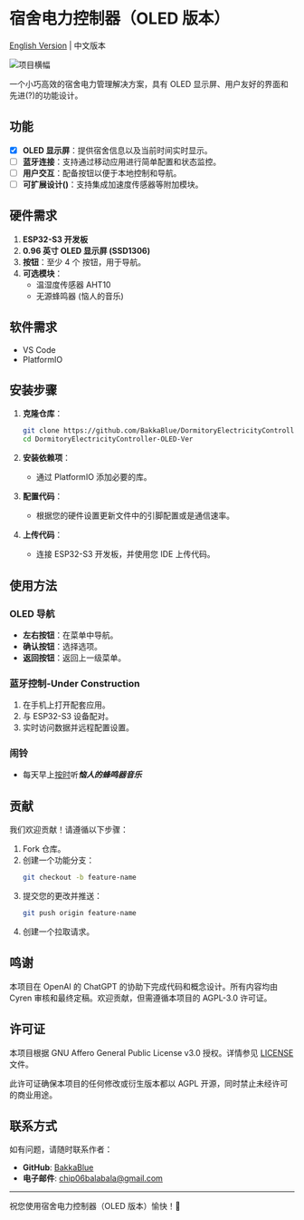 # 宿舍电力控制器（OLED 版本）

[English Version](./README_ENG.md) | 中文版本

![项目横幅]()

一个小巧高效的宿舍电力管理解决方案，具有 OLED 显示屏、用户友好的界面和先进(?)的功能设计。

## 功能

- [x] **OLED 显示屏**：提供宿舍信息以及当前时间实时显示。
- [ ] **蓝牙连接**：支持通过移动应用进行简单配置和状态监控。
- [ ] **用户交互**：配备按钮以便于本地控制和导航。
- [ ] **可扩展设计()**：支持集成加速度传感器等附加模块。

## 硬件需求

1. **ESP32-S3 开发板**
2. **0.96 英寸 OLED 显示屏 (SSD1306)**
3. **按钮**：至少 4 个 按钮，用于导航。
4. **可选模块**：
   - 温湿度传感器 AHT10
   - 无源蜂鸣器 (恼人的音乐)

## 软件需求

- VS Code
- PlatformIO

## 安装步骤

1. **克隆仓库**：
   ```bash
   git clone https://github.com/BakkaBlue/DormitoryElectricityController-OLED-Ver.git
   cd DormitoryElectricityController-OLED-Ver
   ```
2. **安装依赖项**：
   - 通过 PlatformIO 添加必要的库。

3. **配置代码**：
   - 根据您的硬件设置更新文件中的引脚配置或是通信速率。

4. **上传代码**：
   - 连接 ESP32-S3 开发板，并使用您 IDE 上传代码。

## 使用方法

### OLED 导航
- **左右按钮**：在菜单中导航。
- **确认按钮**：选择选项。
- **返回按钮**：返回上一级菜单。

### 蓝牙控制-Under Construction
1. 在手机上打开配套应用。
2. 与 ESP32-S3 设备配对。
3. 实时访问数据并远程配置设置。

### 闹铃
- 每天早上<u>按时</u>听***恼人的蜂鸣器音乐***

## 贡献

我们欢迎贡献！请遵循以下步骤：

1. Fork 仓库。
2. 创建一个功能分支：
   ```bash
   git checkout -b feature-name
   ```
3. 提交您的更改并推送：
   ```bash
   git push origin feature-name
   ```
4. 创建一个拉取请求。

## 鸣谢

本项目在 OpenAI 的 ChatGPT 的协助下完成代码和概念设计。所有内容均由 Cyren 审核和最终定稿。欢迎贡献，但需遵循本项目的 AGPL-3.0 许可证。

## 许可证

本项目根据 GNU Affero General Public License v3.0 授权。详情参见 [LICENSE](./LICENSE) 文件。

此许可证确保本项目的任何修改或衍生版本都以 AGPL 开源，同时禁止未经许可的商业用途。

## 联系方式

如有问题，请随时联系作者：
- **GitHub**: [BakkaBlue](https://github.com/BakkaBlue)
- **电子邮件**: chip06balabala@gmail.com

---

祝您使用宿舍电力控制器（OLED 版本）愉快！🚀
